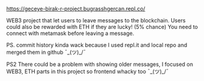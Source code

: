 https://geceye-birak-r-project.bugrasshgercan.repl.co/

WEB3 project that let users to leave messages to the blockchain.
Users could also be rewarded with ETH if they are lucky! (5% chance)
You need to connect with metamask before leaving a message.

PS. commit history kinda wack because I used repl.it and local repo and merged them in github  ¯\_(ツ)_/¯

PS2 There could be a problem with showing older messages, I focused on WEB3, ETH parts in this project so frontend whacky too ¯\_(ツ)_/¯
